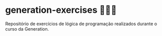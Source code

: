 # generation-exercises 👨🏻‍🏫
Repositório de exercícios de lógica de programação realizados durante o curso da Generation.
